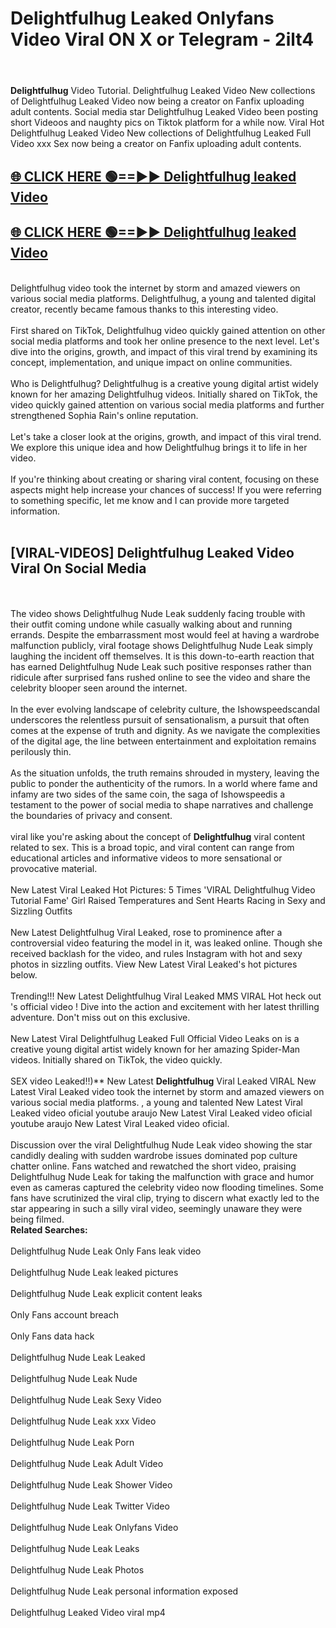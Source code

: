 <h1> Delightfulhug Leaked Onlyfans Video Viral ON X or Telegram - 2ilt4 </h1>

# 
<br>
<strong>Delightfulhug</strong> Video Tutorial. Delightfulhug Leaked Video New collections of  Delightfulhug Leaked Video now being a creator on Fanfix uploading adult contents. Social media star Delightfulhug Leaked Video been posting short Videoos and naughty pics on Tiktok platform for a while now. Viral Hot Delightfulhug Leaked Video New collections of Delightfulhug Leaked Full Video xxx Sex now being a creator on Fanfix uploading adult contents.
<br>

## [🌐 CLICK HERE 🟢==►► Delightfulhug leaked Video ](https://onlyclips.site?title=Delightfulhug&ref=git)


## [🌐 CLICK HERE 🟢==►► Delightfulhug leaked Video ](https://onlyclips.site?title=Delightfulhug&ref=git)

<br>
Delightfulhug video took the internet by storm and amazed viewers on various social media platforms. Delightfulhug, a young and talented digital creator, recently became famous thanks to this interesting video.
<br><br>
First shared on TikTok, Delightfulhug video quickly gained attention on other social media platforms and took her online presence to the next level. Let's dive into the origins, growth, and impact of this viral trend by examining its concept, implementation, and unique impact on online communities.
<br><br>
Who is Delightfulhug? Delightfulhug is a creative young digital artist widely known for her amazing Delightfulhug videos. Initially shared on TikTok, the video quickly gained attention on various social media platforms and further strengthened Sophia Rain's online reputation.
<br><br>
Let's take a closer look at the origins, growth, and impact of this viral trend. We explore this unique idea and how Delightfulhug brings it to life in her video.
<br><br>
If you're thinking about creating or sharing viral content, focusing on these aspects might help increase your chances of success! If you were referring to something specific, let me know and I can provide more targeted information.
<br><br>
<h2>[VIRAL-VIDEOS] Delightfulhug Leaked Video Viral On Social Media</h2>
<br><br>
The video shows Delightfulhug Nude Leak suddenly facing trouble with their outfit coming undone while casually walking about and running errands. Despite the embarrassment most would feel at having a wardrobe malfunction publicly, viral footage shows Delightfulhug Nude Leak simply laughing the incident off themselves. It is this down-to-earth reaction that has earned Delightfulhug Nude Leak such positive responses rather than ridicule after surprised fans rushed online to see the video and share the celebrity blooper seen around the internet.
<br><br>
In the ever evolving landscape of celebrity culture, the Ishowspeedscandal underscores the relentless pursuit of sensationalism, a pursuit that often comes at the expense of truth and dignity. As we navigate the complexities of the digital age, the line between entertainment and exploitation remains perilously thin.
<br><br>
As the situation unfolds, the truth remains shrouded in mystery, leaving the public to ponder the authenticity of the rumors. In a world where fame and infamy are two sides of the same coin, the saga of Ishowspeedis a testament to the power of social media to shape narratives and challenge the boundaries of privacy and consent.
<br><br>
viral like you're asking about the concept of <strong>Delightfulhug</strong> viral content related to sex. This is a broad topic, and viral content can range from educational articles and informative videos to more sensational or provocative material.
<br><br>
New Latest Viral Leaked Hot Pictures: 5 Times 'VIRAL Delightfulhug Video Tutorial Fame' Girl Raised Temperatures and Sent Hearts Racing in Sexy and Sizzling Outfits
<br><br>
New Latest Delightfulhug Viral Leaked, rose to prominence after a controversial video featuring the model in it, was leaked online. Though she received backlash for the video, and rules Instagram with hot and sexy photos in sizzling outfits. View New Latest Viral Leaked's hot pictures below.
<br><br>
Trending!!! New Latest Delightfulhug Viral Leaked MMS VIRAL Hot heck out 's official video ! Dive into the action and excitement with her latest thrilling adventure. Don't miss out on this exclusive.
<br><br>
New Latest Viral Delightfulhug Leaked Full Official Video Leaks on  is a creative young digital artist widely known for her amazing Spider-Man videos. Initially shared on TikTok, the video quickly.
<br><br>
SEX video Leaked!!)** New Latest <strong>Delightfulhug</strong> Viral Leaked VIRAL New Latest Viral Leaked video took the internet by storm and amazed viewers on various social media platforms. , a young and talented New Latest Viral Leaked video oficial youtube araujo New Latest Viral Leaked video oficial youtube araujo New Latest Viral Leaked video oficial.
<br><br>
Discussion over the viral Delightfulhug Nude Leak video showing the star candidly dealing with sudden wardrobe issues dominated pop culture chatter online. Fans watched and rewatched the short video, praising Delightfulhug Nude Leak for taking the malfunction with grace and humor even as cameras captured the celebrity video now flooding timelines. Some fans have scrutinized the viral clip, trying to discern what exactly led to the star appearing in such a silly viral video, seemingly unaware they were being filmed.
<br>
<strong>Related Searches:</strong>
<br><br>
Delightfulhug Nude Leak Only Fans leak video
<br><br>
Delightfulhug Nude Leak leaked pictures
<br><br>
Delightfulhug Nude Leak explicit content leaks
<br><br>
Only Fans account breach
<br><br>
Only Fans data hack
<br><br>
Delightfulhug Nude Leak Leaked
<br><br>
Delightfulhug Nude Leak Nude
<br><br>
Delightfulhug Nude Leak Sexy Video
<br><br>
Delightfulhug Nude Leak xxx Video
<br><br>
Delightfulhug Nude Leak Porn
<br><br>
Delightfulhug Nude Leak Adult Video
<br><br>
Delightfulhug Nude Leak Shower Video
<br><br>
Delightfulhug Nude Leak Twitter Video
<br><br>
Delightfulhug Nude Leak Onlyfans Video
<br><br>
Delightfulhug Nude Leak Leaks
<br><br>
Delightfulhug Nude Leak Photos
<br><br>
Delightfulhug Nude Leak personal information exposed
<br><br>
Delightfulhug Leaked Video viral mp4